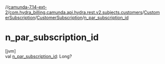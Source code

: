 //[camunda-7.14-ext-2](../../../../index.md)/[com.hydra_billing.camunda.api.hydra.rest.v2.subjects.customers](../../index.md)/[CustomerSubscription](../index.md)/[CustomerSubscription](index.md)/[n_par_subscription_id](n_par_subscription_id.md)

# n_par_subscription_id

[jvm]\
val [n_par_subscription_id](n_par_subscription_id.md): Long?
